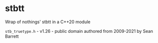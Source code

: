 # stbtt

Wrap of nothings' stbtt in a C++20 module

`stb_truetype.h` - v1.26 - public domain authored from 2009-2021 by Sean Barrett
